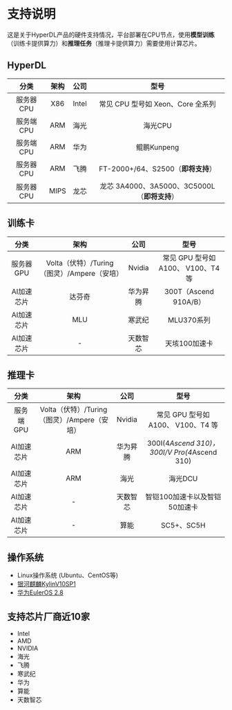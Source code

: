 # 支持说明
这是关于HyperDL产品的硬件支持情况，平台部署在CPU节点，使用**模型训练**（训练卡提供算力）和**推理任务**（推理卡提供算力）需要使用计算芯片。

##  HyperDL

|    分类    | 架构 | 公司  |                     型号                     |
| :--------: | :--: | :---: | :------------------------------------------: |
| 服务器CPU  | X86  | Intel |      常见 CPU 型号如 Xeon、Core 全系列       |
| 服务端 CPU | ARM  | 海光  |                   海光CPU                    |
| 服务端 CPU | ARM  | 华为  |                 鲲鹏Kunpeng                  |
| 服务器CPU  | ARM  | 飞腾  |      FT-2000+/64、S2500（**即将支持**）      |
| 服务器CPU  | MIPS | 龙芯  | 龙芯 3A4000、3A5000、3C5000L（**即将支持**） |

##  训练卡

|    分类    |                    架构                     |   公司   |               型号                |
| :--------: | :-----------------------------------------: | :------: | :-------------------------------: |
| 服务器GPU  | Volta（伏特）/Turing（图灵）/Ampere（安培） |  Nvidia  | 常见 GPU 型号如A100、 V100、T4 等 |
| AI加速芯片 |                   达芬奇                    | 华为昇腾 |       300T（Ascend 910A/B）       |
| AI加速芯片 |                     MLU                     |  寒武纪  |            MLU370系列             |
| AI加速芯片 |                      -                      | 天数智芯 |           天垓100加速卡           |

## 推理卡

|    分类    |                    架构                     |   公司   |                     型号                     |
| :--------: | :-----------------------------------------: | :------: | :------------------------------------------: |
| 服务端 GPU | Volta（伏特）/Turing（图灵）/Ampere（安培） |  Nvidia  |      常见 GPU 型号如A100、 V100、T4 等       |
| AI加速芯片 |                     ARM                     | 华为昇腾 | 300I(4*Ascend 310)，300I/V Pro(4*Ascend 310) |
| AI加速芯片 |                     ARM                     |   海光   |                   海光DCU                    |
| AI加速芯片 |                      -                      | 天数智芯 |        智铠100加速卡以及智铠50加速卡         |
| AI加速芯片 |                      -                      |   算能   |                  SC5+、SC5H                  |

## 操作系统

-  Linux操作系统 (Ubuntu、CentOS等)
- [银河麒麟KylinV10SP1](https://www.kylinos.cn/scheme/server.html)
- [华为EulerOS 2.8](https://www.huaweicloud.com/product/hce.html)

## 支持芯片厂商近10家

- Intel
- AMD
- NVIDIA
- 海光
- 飞腾
- 寒武纪
- 华为
- 算能
- 天数智芯






